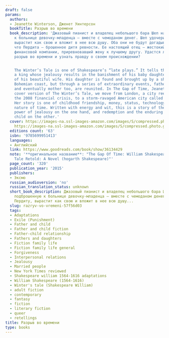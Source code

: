 ```yaml
---
draft: false
params:
  authors:
  - Jeanette Winterson, Дженет Уинтерсон
  bookTitle: Разрыв во времени
  book_description: 'Джазовый пианист и владелец небольшого бара Шеп находит подброшенную
    к больнице девочку-младенца — вместе с чемоданом денег. Шеп удочерит Пердиту,
    вырастит как свою и вложит в нее всю душу. Оба они не будут догадываться о том,
    что Пердита — брошенное дитя ревности. Ее настоящий отец — жестокий руководитель
    финансовой компании, приревновавший жену к лучшему другу. Удастся ли Пердите сомкнуть
    разрыв во времени и узнать правду о своем происхождении?


    The Winter’s Tale is one of Shakespeare’s “late plays.” It tells the story of
    a king whose jealousy results in the banishment of his baby daughter and the death
    of his beautiful wife. His daughter is found and brought up by a shepherd on the
    Bohemian coast, but through a series of extraordinary events, father and daughter,
    and eventually mother too, are reunited. In The Gap of Time, Jeanette Winterson’s
    cover version of The Winter’s Tale, we move from London, a city reeling after
    the 2008 financial crisis, to a storm-ravaged American city called New Bohemia.
    Her story is one of childhood friendship, money, status, technology and the elliptical
    nature of time. Written with energy and wit, this is a story of the consuming
    power of jealousy on the one hand, and redemption and the enduring love of a lost
    child on the other.'
  cover: https://images-na.ssl-images-amazon.com/images/S/compressed.photo.goodreads.com/books/1503860333i/36134429.jpg,
    https://images-na.ssl-images-amazon.com/images/S/compressed.photo.goodreads.com/books/1438620932i/24727420.jpg
  editions count: '63'
  isbn: '9785699951413'
  languages:
  - Английский
  link: https://www.goodreads.com/book/show/36134429
  note: '**оригинальное название**: "The Gap Of Time: William Shakespeare'' The Winter''s
    Tale Retold: A Novel (hogarth Shakespeare)"'
  page_count: '320'
  publication_year: '2015'
  publishers:
  - Эксмо
  russian_audioversion: 'no'
  russian_translation_status: unknown
  short_book_description: Джазовый пианист и владелец небольшого бара Шеп находит
    подброшенную к больнице девочку-младенца — вместе с чемоданом денег. Шеп удочерит
    Пердиту, вырастит как свою и вложит в нее всю душу...
  slug: razryv-vo-vremeni-57f56d03
  tags:
  - Adaptations
  - Exile (Punishment)
  - Father and child
  - Father and child fiction
  - Father-child relationship
  - Fathers and daughters
  - Fiction family life
  - Fiction family life general
  - Forgiveness
  - Interpersonal relations
  - Jealousy
  - Married people
  - New York Times reviewed
  - Shakespeare william 1564-1616 adaptations
  - William Shakespeare (1564-1616)
  - Winter's tale (Shakespeare William)
  - adult fiction
  - contemporary
  - fantasy
  - fiction
  - literary fiction
  - queer
  - retellings
title: Разрыв во времени
type: books
---
```

